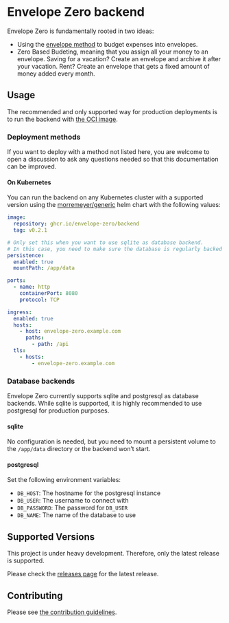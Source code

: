 # Envelope Zero backend

Envelope Zero is fundamentally rooted in two ideas:

- Using the [envelope method](https://en.wikipedia.org/wiki/Envelope_system) to budget expenses into envelopes.
- Zero Based Budeting, meaning that you assign all your money to an envelope. Saving for a vacation? Create an envelope and archive it after your vacation. Rent? Create an envelope that gets a fixed amount of money added every month.

## Usage

The recommended and only supported way for production deployments is to run the backend with [the OCI image](https://github.com/envelope-zero/backend/pkgs/container/backend).

### Deployment methods

If you want to deploy with a method not listed here, you are welcome to open a discussion to ask any questions needed so that this documentation can be improved.

#### On Kubernetes

You can run the backend on any Kubernetes cluster with a supported version using the [morremeyer/generic]() helm chart with the following values:

```yaml
image:
  repository: ghcr.io/envelope-zero/backend
  tag: v0.2.1

# Only set this when you want to use sqlite as database backend.
# In this case, you need to make sure the database is regularly backed up!
persistence:
  enabled: true
  mountPath: /app/data

ports:
  - name: http
    containerPort: 8080
    protocol: TCP

ingress:
  enabled: true
  hosts:
    - host: envelope-zero.example.com
      paths:
        - path: /api
  tls:
    - hosts:
        - envelope-zero.example.com
```

### Database backends

Envelope Zero currently supports sqlite and postgresql as database backends. While sqlite is supported, it is highly recommended to use postgresql for production purposes.

#### sqlite

No configuration is needed, but you need to mount a persistent volume to the `/app/data` directory or the backend won’t start.

#### postgresql

Set the following environment variables:

- `DB_HOST`: The hostname for the postgresql instance
- `DB_USER`: The username to connect with
- `DB_PASSWORD`: The password for `DB_USER`
- `DB_NAME`: The name of the database to use

## Supported Versions

This project is under heavy development. Therefore, only the latest release is supported.

Please check the [releases page](https://github.com/envelope-zero/backend/releases) for the latest release.

## Contributing

Please see [the contribution guidelines](CONTRIBUTING.md).

